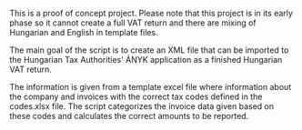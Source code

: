 This is a proof of concept project. Please note that this project is in its early phase so it cannot create a full VAT return and there are mixing of Hungarian and English in template files.

The main goal of the script is to create an XML file that can be imported to the Hungarian Tax Authorities' ÁNYK application as a finished Hungarian VAT return.

The information is given from a template excel file where information about the company and invoices with the correct tax codes defined in the codes.xlsx file. The script categorizes the invoice data given based on these codes and calculates the correct amounts to be reported.
